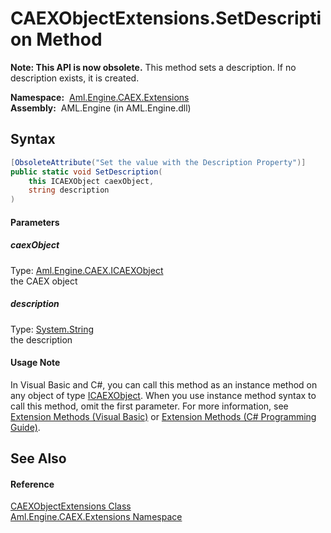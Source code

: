 CAEXObjectExtensions.SetDescription Method
==========================================


**Note: This API is now obsolete.**
This method sets a description. If no description exists, it is created.

  **Namespace:**  [Aml.Engine.CAEX.Extensions][1]  
  **Assembly:**  AML.Engine (in AML.Engine.dll)

Syntax
------

```csharp
[ObsoleteAttribute("Set the value with the Description Property")]
public static void SetDescription(
	this ICAEXObject caexObject,
	string description
)
```

#### Parameters

##### *caexObject*
Type: [Aml.Engine.CAEX.ICAEXObject][2]  
the CAEX object

##### *description*
Type: [System.String][3]  
the description

#### Usage Note
In Visual Basic and C#, you can call this method as an instance method on any object of type [ICAEXObject][2]. When you use instance method syntax to call this method, omit the first parameter. For more information, see [Extension Methods (Visual Basic)][4] or [Extension Methods (C# Programming Guide)][5].

See Also
--------

#### Reference
[CAEXObjectExtensions Class][6]  
[Aml.Engine.CAEX.Extensions Namespace][1]  

[1]: ../README.md
[2]: ../../Aml.Engine.CAEX/ICAEXObject/README.md
[3]: https://docs.microsoft.com/dotnet/api/system.string
[4]: https://docs.microsoft.com/dotnet/visual-basic/programming-guide/language-features/procedures/extension-methods
[5]: https://docs.microsoft.com/dotnet/csharp/programming-guide/classes-and-structs/extension-methods
[6]: README.md
[7]: https://www.automationml.org
[8]: ../../icons/logoShade.png